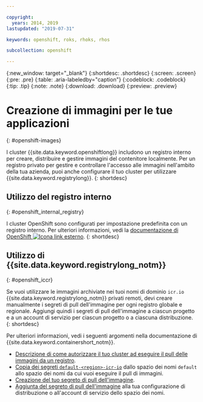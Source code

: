 ```yaml
---

copyright:
  years: 2014, 2019
lastupdated: "2019-07-31"

keywords: openshift, roks, rhoks, rhos

subcollection: openshift

---
```


{:new_window: target="_blank"}
{:shortdesc: .shortdesc}
{:screen: .screen}
{:pre: .pre}
{:table: .aria-labeledby="caption"}
{:codeblock: .codeblock}
{:tip: .tip}
{:note: .note}
{:download: .download}
{:preview: .preview}

# Creazione di immagini per le tue applicazioni 
{: #openshift-images}

I cluster {{site.data.keyword.openshiftlong}} includono un registro interno per creare, distribuire e gestire immagini del contenitore localmente. Per un registro privato per gestire e controllare l'accesso alle immagini nell'ambito della tua azienda, puoi anche configurare il tuo cluster per utilizzare {{site.data.keyword.registrylong}}.
{: shortdesc}

## Utilizzo del registro interno
{: #openshift_internal_registry}

I cluster OpenShift sono configurati per impostazione predefinita con un registro interno. Per ulteriori informazioni, vedi la [documentazione di OpenShift ![Icona link esterno](../icons/launch-glyph.svg "Icona link esterno")](https://docs.openshift.com/container-platform/3.11/install_config/registry/index.html#install-config-registry-overview).
{: shortdesc}

## Utilizzo di {{site.data.keyword.registrylong_notm}}
{: #openshift_iccr}

Se vuoi utilizzare le immagini archiviate nei tuoi nomi di dominio `icr.io` {{site.data.keyword.registrylong_notm}} privati remoti, devi creare manualmente i segreti di pull dell'immagine per ogni registro globale e regionale. Aggiungi quindi i segreti di pull dell'immagine a ciascun progetto e a un account di servizio per ciascun progetto o a ciascuna distribuzione.
{: shortdesc}

Per ulteriori informazioni, vedi i seguenti argomenti nella documentazione di {{site.data.keyword.containershort_notm}}.
* [Descrizione di come autorizzare il tuo cluster ad eseguire il pull delle immagini da un registro](/docs/containers?topic=containers-images#cluster_registry_auth).
* [Copia dei segreti `default-<region>-icr-io`](/docs/containers?topic=containers-images#copy_imagePullSecret) dallo spazio dei nomi `default` allo spazio dei nomi da cui vuoi eseguire il pull di immagini.
* [Creazione del tuo segreto di pull dell'immagine](/docs/containers?topic=containers-images#other_registry_accounts).
* [Aggiunta del segreto di pull dell'immagine](/docs/containers?topic=containers-images#use_imagePullSecret) alla tua configurazione di distribuzione o all'account di servizio dello spazio dei nomi.
